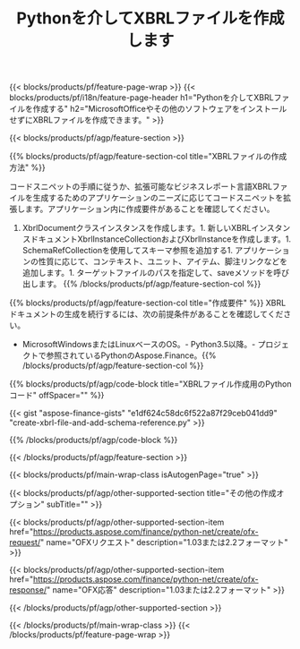 ﻿---
title: Pythonを介してXBRLファイルを作成します
description: XBRLファイル作成のサンプルコード。 Pythonベースのアプリケーション内でのバッチXBRLファイルの生成にはAPIサンプルコードを使用します。 
url: /ja/python-net/create/xbrl/
family: finance
platformtag: python
feature: create
informat: XBRL
outformat: 
otherformats: 
---
{{< blocks/products/pf/feature-page-wrap >}}
{{< blocks/products/pf/i18n/feature-page-header h1="Pythonを介してXBRLファイルを作成する" h2="MicrosoftOfficeやその他のソフトウェアをインストールせずにXBRLファイルを作成できます。" >}}

{{< blocks/products/pf/agp/feature-section >}}

{{% blocks/products/pf/agp/feature-section-col title="XBRLファイルの作成方法" %}}

コードスニペットの手順に従うか、拡張可能なビジネスレポート言語XBRLファイルを生成するためのアプリケーションのニーズに応じてコードスニペットを拡張します。アプリケーション内に作成要件があることを確認してください。

1. XbrlDocumentクラスインスタンスを作成します。1. 新しいXBRLインスタンスドキュメントXbrlInstanceCollectionおよびXbrlInstanceを作成します。1. SchemaRefCollectionを使用してスキーマ参照を追加する1. アプリケーションの性質に応じて、コンテキスト、ユニット、アイテム、脚注リンクなどを追加します。1. ターゲットファイルのパスを指定して、saveメソッドを呼び出します。
{{% /blocks/products/pf/agp/feature-section-col %}}

{{% blocks/products/pf/agp/feature-section-col title="作成要件" %}}
XBRLドキュメントの生成を続行するには、次の前提条件があることを確認してください。 
- MicrosoftWindowsまたはLinuxベースのOS。- Python3.5以降。- プロジェクトで参照されているPythonのAspose.Finance。{{% /blocks/products/pf/agp/feature-section-col %}}

{{% blocks/products/pf/agp/code-block title="XBRLファイル作成用のPythonコード" offSpacer="" %}}

{{< gist "aspose-finance-gists" "e1df624c58dc6f522a87f29ceb041dd9" "create-xbrl-file-and-add-schema-reference.py" >}}

{{% /blocks/products/pf/agp/code-block %}}

{{< /blocks/products/pf/agp/feature-section >}}

{{< blocks/products/pf/main-wrap-class isAutogenPage="true" >}}

{{< blocks/products/pf/agp/other-supported-section title="その他の作成オプション" subTitle="" >}}

{{< blocks/products/pf/agp/other-supported-section-item href="https://products.aspose.com/finance/python-net/create/ofx-request/" name="OFXリクエスト" description="1.03または2.2フォーマット" >}}

{{< blocks/products/pf/agp/other-supported-section-item href="https://products.aspose.com/finance/python-net/create/ofx-response/" name="OFX応答" description="1.03または2.2フォーマット" >}}

{{< /blocks/products/pf/agp/other-supported-section >}}

{{< /blocks/products/pf/main-wrap-class >}}
{{< /blocks/products/pf/feature-page-wrap >}}